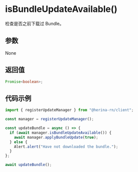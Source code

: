 # isBundleUpdateAvailable()

检查是否之前下载过 Bundle。

## 参数

None

## 返回值

```typescript
Promise<boolean>;
```

## 代码示例

```typescript
import { registerUpdateManager } from "@herina-rn/client";

const manager = registerUpdateManager();

const updateBundle = async () => {
  if (await manager.isBundleUpdateAvailable()) {
    await manager.applyBundleUpdate(true);
  } else {
    Alert.alert("Have not downloaded the bundle.");
  }
};

await updateBundle();
```
